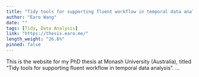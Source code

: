 ```yaml
---
title: "Tidy tools for supporting fluent workflow in temporal data analysis"
author: "Earo Wang"
date: ""
tags: [Tidy, Data Analysis]
link: "https://thesis.earo.me/"
length_weight: "26.6%"
pinned: false
---
```


This is the website for my PhD thesis at Monash University (Australia), titled “Tidy tools for supporting fluent workflow in temporal data analysis”. ...
